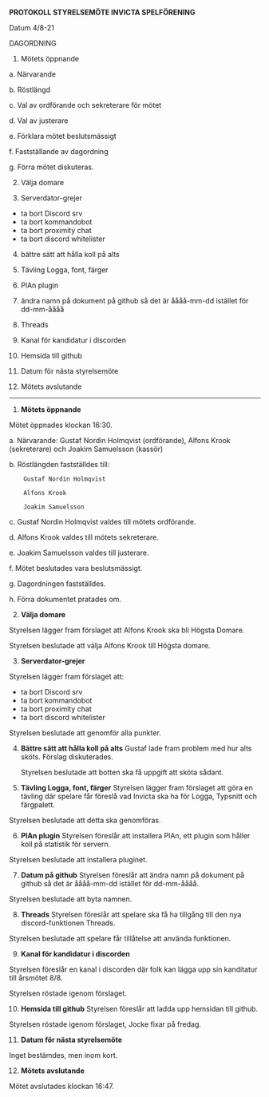 **PROTOKOLL STYRELSEMÖTE INVICTA SPELFÖRENING**

Datum 4/8-21

DAGORDNING

1. Mötets öppnande

  a. Närvarande

  b. Röstlängd

  c. Val av ordförande och sekreterare för mötet

  d. Val av justerare

  e. Förklara mötet beslutsmässigt

  f. Fastställande av dagordning

  g. Förra mötet diskuteras.


2. Välja domare

3. Serverdator-grejer

- ta bort Discord srv
- ta bort kommandobot
- ta bort proximity chat
- ta bort discord whitelister

4. bättre sätt att hålla koll på alts

5. Tävling Logga, font, färger

6. PlAn plugin

7. ändra namn på dokument på github så det är åååå-mm-dd istället för dd-mm-åååå

8. Threads

9. Kanal för kandidatur i discorden

10. Hemsida till github

11. Datum för nästa styrelsemöte

12. Mötets avslutande


---

1. **Mötets öppnande**

  Mötet öppnades klockan 16:30.

  a. Närvarande: Gustaf Nordin Holmqvist (ordförande), Alfons Krook (sekreterare) och Joakim Samuelsson (kassör)

  b. Röstlängden fastställdes till:

        Gustaf Nordin Holmqvist

        Alfons Krook

        Joakim Samuelsson

  c. Gustaf Nordin Holmqvist valdes till mötets ordförande.

  d. Alfons Krook valdes till mötets sekreterare.

  e. Joakim Samuelsson valdes till justerare.

  f. Mötet beslutades vara beslutsmässigt.

  g. Dagordningen fastställdes.

  h. Förra dokumentet pratades om.


2. **Välja domare**

  Styrelsen lägger fram förslaget att Alfons Krook ska bli Högsta Domare.

  Styrelsen beslutade att välja Alfons Krook till Högsta domare.

3. **Serverdator-grejer**

  Styrelsen lägger fram förslaget att:

  - ta bort Discord srv
  - ta bort kommandobot
  - ta bort proximity chat
  - ta bort discord whitelister

  Styrelsen beslutade att genomför alla punkter.

4. **Bättre sätt att hålla koll på alts**
    Gustaf lade fram problem med hur alts sköts.
    Förslag diskuterades.

    Styrelsen beslutade att botten ska få uppgift att sköta sådant.

5. **Tävling Logga, font, färger**
  Styrelsen lägger fram förslaget att göra en tävling där spelare får föreslå vad Invicta ska ha för Logga, Typsnitt och färgpalett.

  Styrelsen beslutade att detta ska genomföras.

6. **PlAn plugin**
  Styrelsen föreslår att installera PlAn, ett plugin som håller koll på statistik för servern.

  Styrelsen beslutade att installera pluginet.

7. **Datum på github**
  Styrelsen föreslår att ändra namn på dokument på github så det är åååå-mm-dd istället för dd-mm-åååå.

  Styrelsen beslutade att byta namnen.

8. **Threads**
  Styrelsen föreslår att spelare ska få ha tillgång till den nya discord-funktionen Threads.

  Styrelsen beslutade att spelare får tillåtelse att använda funktionen.

9. **Kanal för kandidatur i discorden**

  Styrelsen föreslår en kanal i discorden där folk kan lägga upp sin kanditatur till årsmötet 8/8.

  Styrelsen röstade igenom förslaget.

10. **Hemsida till github**
  Styrelsen föreslår att ladda upp hemsidan till github.

  Styrelsen röstade igenom förslaget, Jocke fixar på fredag.

11. **Datum för nästa styrelsemöte**

  Inget bestämdes, men inom kort.

12. **Mötets avslutande**

  Mötet avslutades klockan 16:47.
